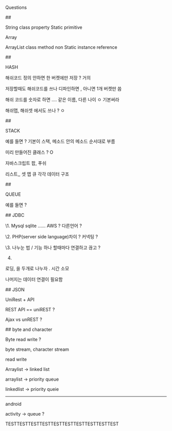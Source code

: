 Questions

\##

String	class	  property		Static					primitive

Array												

ArrayList 	class	  method		non Static		instance		reference

\##

HASH

해쉬코드 정의 안하면 한 버켓에만 저장 ?  거의 

저장할때도 해쉬코드를 쓰나  디파인하면 , 아니면 1개 버켓만 씀 

해쉬 코드를 숫자로 하면 .... 같은 이름, 다른 나이   ㅇ 기본써라

해쉬맵, 해쉬셋 에서도 쓰나 ? ㅇ



\##

STACK

예를 들면 ? 기본이 스택, 메소드 안의 메소드 순서대로 부름

미리 만들어진 클래스 ? O

자바스크립트 팝, 푸쉬

리스트,, 셋 맵 큐 각각 데이터 구조 

\##

QUEUE

예를 들면 ? 



\## JDBC

\1. Mysql sqlite …… AWS ? 다른언어 ?

\2. PHP(server side language)차이 ? 커넥팅 ?

\3. 나누눈 법 / 기능 하나 할때마다 연결하고 끊고 ?

4. 

로딩, 을 두개로 나누자 . 시간 소모

나머지는  데이터 연결이 필요함

\## JSON

UniRest + API 

REST API ==   uniREST ?

Ajax vs unREST ?







\## byte and character 

Byte read write ?





byte stream, character stream

read write



Arraylist -> linked list

arraylist -> priority queue

linkedlist -> priority queie





---------------------------------

android



activity -> queue ?







TESTTESTTESTTESTTESTTESTTESTTESTTESTTEST